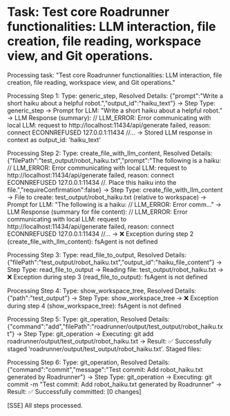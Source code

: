 # Task: Test core Roadrunner functionalities: LLM interaction, file creation, file reading, workspace view, and Git operations.

Processing task: "Test core Roadrunner functionalities: LLM interaction, file creation, file reading, workspace view, and Git operations."

Processing Step 1: Type: generic_step, Resolved Details: {"prompt":"Write a short haiku about a helpful robot.","output_id":"haiku_text"}
-> Step Type: generic_step
-> Prompt for LLM: "Write a short haiku about a helpful robot."
-> LLM Response (summary): // LLM_ERROR: Error communicating with local LLM: request to http://localhost:11434/api/generate failed, reason: connect ECONNREFUSED 127.0.0.1:11434 //...
-> Stored LLM response in context as output_id: 'haiku_text'

Processing Step 2: Type: create_file_with_llm_content, Resolved Details: {"filePath":"test_output/robot_haiku.txt","prompt":"The following is a haiku: // LLM_ERROR: Error communicating with local LLM: request to http://localhost:11434/api/generate failed, reason: connect ECONNREFUSED 127.0.0.1:11434 //. Place this haiku into the file.","requireConfirmation":false}
-> Step Type: create_file_with_llm_content
-> File to create: test_output/robot_haiku.txt (relative to workspace)
-> Prompt for LLM: "The following is a haiku: // LLM_ERROR: Error comm..."
-> LLM Response (summary for file content): // LLM_ERROR: Error communicating with local LLM: request to http://localhost:11434/api/generate failed, reason: connect ECONNREFUSED 127.0.0.1:11434 //...
-> ❌ Exception during step 2 (create_file_with_llm_content): fsAgent is not defined

Processing Step 3: Type: read_file_to_output, Resolved Details: {"filePath":"test_output/robot_haiku.txt","output_id":"haiku_file_content"}
-> Step Type: read_file_to_output
-> Reading file: test_output/robot_haiku.txt
-> ❌ Exception during step 3 (read_file_to_output): fsAgent is not defined

Processing Step 4: Type: show_workspace_tree, Resolved Details: {"path":"test_output"}
-> Step Type: show_workspace_tree
-> ❌ Exception during step 4 (show_workspace_tree): fsAgent is not defined

Processing Step 5: Type: git_operation, Resolved Details: {"command":"add","filePath":"roadrunner/output/test_output/robot_haiku.txt"}
-> Step Type: git_operation
-> Executing: git add roadrunner/output/test_output/robot_haiku.txt
-> Result: ✅ Successfully staged 'roadrunner/output/test_output/robot_haiku.txt'. Staged files:

Processing Step 6: Type: git_operation, Resolved Details: {"command":"commit","message":"Test commit: Add robot_haiku.txt generated by Roadrunner"}
-> Step Type: git_operation
-> Executing: git commit -m "Test commit: Add robot_haiku.txt generated by Roadrunner"
-> Result: ✅ Successfully committed: [0 changes]

[SSE] All steps processed.
